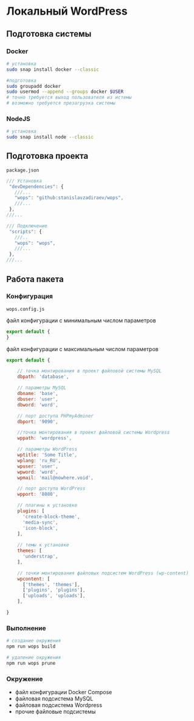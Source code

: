 # Локальный WordPress
## Подготовка системы
### Docker
```sh
# установка
sudo snap install docker --classic

#подготовка
sudo groupadd docker
sudo usermod --append --groups docker $USER
# точно требуется выход пользователя из истемы
# возможно требуется презагрузка системы
```
###  NodeJS
```sh
# установка
sudo snap install node --classic
```
## Подготовка проекта
`package.json`
 ```js
/// Установка
  "devDependencies": {
    ///...
    "wops": "github:stanislavzadiraev/wops",
    ///...
  },
///...

/// Подключение
  "scripts": {
    ///..
    "wops": "wops",
    ///...
  },
///...
```
## Работа пакета
### Конфигурация
`wops.config.js`

файл конфигурации с минимальным числом параметров
```js
export default {
}
```
файл конфигурации с максимальным числом параметров
```js
export default {

    // точка монтирования в проект файловой системы MySQL 
    dbpath: 'database',

    // параметры MySQL
    dbname: 'base',
    dbuser: 'user',
    dbword: 'word',

    // порт доступа PHPmyAdminer
    dbport: '9090',

    //точка монтирования в проект файловой системы Wordpress
    wppath: 'wordpress',

    // параметры WordPress
    wptitle: 'Some Title',
    wplang: 'ru_RU',
    wpuser: 'user',
    wpword: 'word',
    wpmail: 'mail@nowhere.void',

    // порт доступа WordPress
    wpport: '8080',

    // плагины к установке
    plugins: [
      'create-block-theme',
      'media-sync',
      'icon-block',
    ],
    
    // темы к установке
    themes: [
      'understrap',
    ],

    // точки монтирования файловых подсистем WordPress (wp-content)
    wpcontent: [
      ['themes', 'themes'],
      ['plugins', 'plugins'],
      ['uploads', 'uploads'],
    ],

}
```
### Выполнение
```sh
# создание окружения
npm run wops build

# удаление окружения
npm run wops prune
```
### Окружение
- файл конфигурации Docker Compose
- файловая подсистема MySQL
- файловая подсистема Wordpress
- прочие файловые подсистемы